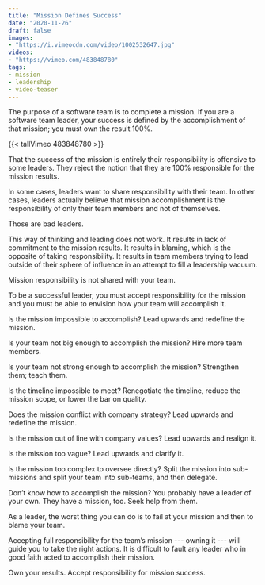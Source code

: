 ```yaml
---
title: "Mission Defines Success"
date: "2020-11-26"
draft: false
images:
- "https://i.vimeocdn.com/video/1002532647.jpg"
videos:
- "https://vimeo.com/483848780"
tags:
- mission
- leadership
- video-teaser
---
```



The purpose of a software team is to complete a mission. If you are a software
team leader, your success is defined by the accomplishment of that mission; you
must own the result 100%.

<!--more-->


{{< tallVimeo 483848780 >}}

That the success of the mission is entirely their responsibility is offensive
to some leaders. They reject the notion that they are 100% responsible for the
mission results.

In some cases, leaders want to share responsibility with their team. In other
cases, leaders actually believe that mission accomplishment is the
responsibility of only their team members and not of themselves.

Those are bad leaders.

This way of thinking and leading does not work. It results in lack of
commitment to the mission results. It results in blaming, which is the opposite
of taking responsibility. It results in team members trying to lead outside of
their sphere of influence in an attempt to fill a leadership vacuum.

Mission responsibility is not shared with your team.

To be a successful leader, you must accept responsibility for the mission and
you must be able to envision how your team will accomplish it.

Is the mission impossible to accomplish? Lead upwards and redefine the mission.

Is your team not big enough to accomplish the mission? Hire more team members.

Is your team not strong enough to accomplish the mission? Strengthen them;
teach them.

Is the timeline impossible to meet? Renegotiate the timeline, reduce the
mission scope, or lower the bar on quality.

Does the mission conflict with company strategy? Lead upwards and redefine the
mission.

Is the mission out of line with company values? Lead upwards and realign it.

Is the mission too vague? Lead upwards and clarify it.

Is the mission too complex to oversee directly? Split the mission into
sub-missions and split your team into sub-teams, and then delegate.

Don’t know how to accomplish the mission? You probably have a leader of your
own. They have a mission, too. Seek help from them.

As a leader, the worst thing you can do is to fail at your mission and then to
blame your team.

Accepting full responsibility for the team’s mission --- owning it --- will
guide you to take the right actions. It is difficult to fault any leader who in
good faith acted to accomplish their mission.

Own your results. Accept responsibility for mission success.
